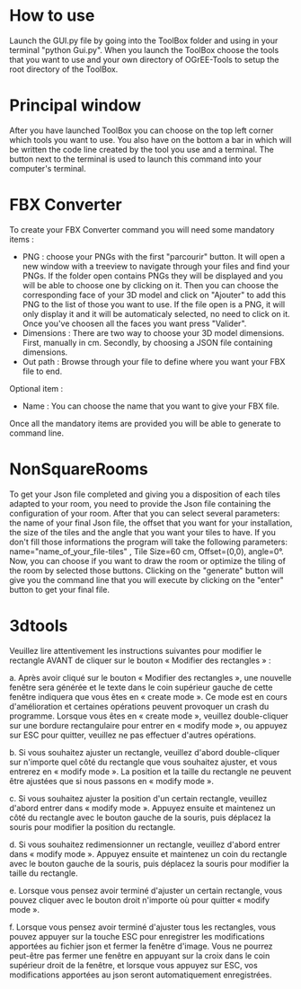 # How to use
Launch the GUI.py file by going into the ToolBox folder and using in your terminal "python Gui.py".
When you launch the ToolBox choose the tools that you want to use and your own directory of OGrEE-Tools to setup the root directory of the ToolBox.

# Principal window

After you have launched ToolBox you can choose on the top left corner which tools you want to use.
You also have on the bottom a bar in which will be written the code line created by the tool you use and a terminal. The button next to the terminal is used to launch this command into your computer's terminal.

# FBX Converter

To create your FBX Converter command you will need some mandatory items :
- PNG : choose your PNGs with the first "parcourir" button. It will open a new window with a treeview to navigate through your files and find your PNGs. If the folder open contains PNGs they will be displayed and you will be able to choose one by clicking on it. Then you can choose the corresponding face of your 3D model and click on "Ajouter" to add this PNG to the list of those you want to use. If the file open is a PNG, it will only display it and it will be automaticaly selected, no need to click on it. Once you've choosen all the faces you want press "Valider".
- Dimensions : There are two way to choose your 3D model dimensions. First, manually in cm. Secondly, by choosing a JSON file containing dimensions.
- Out path : Browse through your file to define where you want your FBX file to end.

Optional item :
- Name : You can choose the name that you want to give your FBX file.

Once all the mandatory items are provided you will be able to generate to command line.

# NonSquareRooms

To get your Json file completed and giving you a disposition of each tiles adapted to your room, you need to provide the Json file containing the configuration of your room. After that you can select several parameters: the name of your final Json file, the offset that you want for your installation, the size of the tiles and the angle that you want your tiles to have. If you don't fill those informations the program will take the following parameters: name="name_of_your_file-tiles" , Tile Size=60 cm, Offset=(0,0), angle=0°.
Now, you can choose if you want to draw the room or optimize the tiling of the room by selected those buttons.
Clicking on the "generate" button will give you the command line that you will execute by clicking on the "enter" button to get your final file.

# 3dtools
Veuillez lire attentivement les instructions suivantes pour modifier le rectangle AVANT de cliquer sur le bouton « Modifier des rectangles » :

a. Après avoir cliqué sur le bouton « Modifier des rectangles », une nouvelle fenêtre sera générée et le texte dans le coin supérieur gauche de cette fenêtre indiquera que vous êtes en « create mode ». Ce mode est en cours d'amélioration et certaines opérations peuvent provoquer un crash du programme. Lorsque vous êtes en « create mode », veuillez double-cliquer sur une bordure rectangulaire pour entrer en « modify mode », ou appuyez sur ESC pour quitter, veuillez ne pas effectuer d'autres opérations.

b. Si vous souhaitez ajuster un rectangle, veuillez d'abord double-cliquer sur n'importe quel côté du rectangle que vous souhaitez ajuster, et vous entrerez en « modify mode ». La position et la taille du rectangle ne peuvent être ajustées que si nous passons en « modify mode ».

c. Si vous souhaitez ajuster la position d'un certain rectangle, veuillez d'abord entrer dans « modify mode ». Appuyez ensuite et maintenez un côté du rectangle avec le bouton gauche de la souris, puis déplacez la souris pour modifier la position du rectangle.

d. Si vous souhaitez redimensionner un rectangle, veuillez d'abord entrer dans « modify mode ». Appuyez ensuite et maintenez un coin du rectangle avec le bouton gauche de la souris, puis déplacez la souris pour modifier la taille du rectangle.

e. Lorsque vous pensez avoir terminé d'ajuster un certain rectangle, vous pouvez cliquer avec le bouton droit n'importe où pour quitter « modify mode ».

f. Lorsque vous pensez avoir terminé d'ajuster tous les rectangles, vous pouvez appuyer sur la touche ESC pour enregistrer les modifications apportées au fichier json et fermer la fenêtre d'image. Vous ne pourrez peut-être pas fermer une fenêtre en appuyant sur la croix dans le coin supérieur droit de la fenêtre, et lorsque vous appuyez sur ESC, vos modifications apportées au json seront automatiquement enregistrées.
